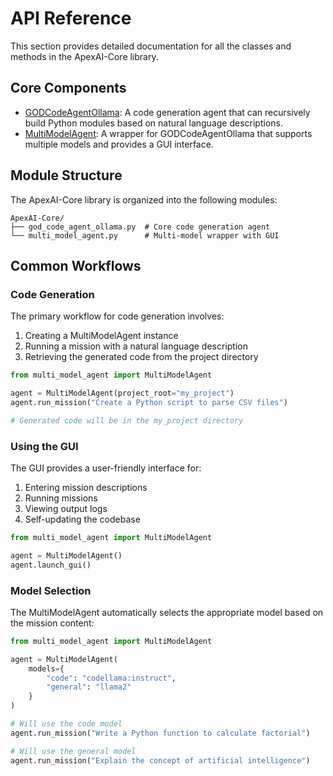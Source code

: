 # API Reference

This section provides detailed documentation for all the classes and methods in the ApexAI-Core library.

## Core Components

- [GODCodeAgentOllama](god_code_agent_ollama.md): A code generation agent that can recursively build Python modules based on natural language descriptions.
- [MultiModelAgent](multi_model_agent.md): A wrapper for GODCodeAgentOllama that supports multiple models and provides a GUI interface.

## Module Structure

The ApexAI-Core library is organized into the following modules:

```
ApexAI-Core/
├── god_code_agent_ollama.py  # Core code generation agent
└── multi_model_agent.py      # Multi-model wrapper with GUI
```

## Common Workflows

### Code Generation

The primary workflow for code generation involves:

1. Creating a MultiModelAgent instance
2. Running a mission with a natural language description
3. Retrieving the generated code from the project directory

```python
from multi_model_agent import MultiModelAgent

agent = MultiModelAgent(project_root="my_project")
agent.run_mission("Create a Python script to parse CSV files")

# Generated code will be in the my_project directory
```

### Using the GUI

The GUI provides a user-friendly interface for:

1. Entering mission descriptions
2. Running missions
3. Viewing output logs
4. Self-updating the codebase

```python
from multi_model_agent import MultiModelAgent

agent = MultiModelAgent()
agent.launch_gui()
```

### Model Selection

The MultiModelAgent automatically selects the appropriate model based on the mission content:

```python
from multi_model_agent import MultiModelAgent

agent = MultiModelAgent(
    models={
        "code": "codellama:instruct",
        "general": "llama2"
    }
)

# Will use the code model
agent.run_mission("Write a Python function to calculate factorial")

# Will use the general model
agent.run_mission("Explain the concept of artificial intelligence")
```


